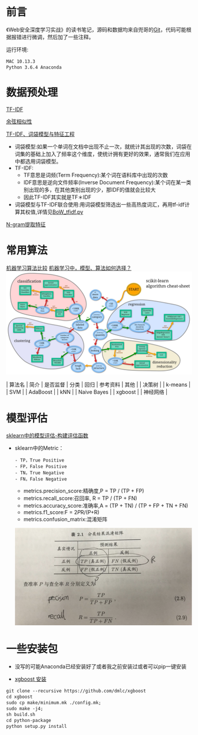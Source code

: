 # 前言
《Web安全深度学习实战》的读书笔记，源码和数据均来自兜哥的[Git](https://github.com/duoergun0729/2book)，代码可能根据报错进行微调，然后加了一些注释。

运行环境:

    MAC 10.13.3 
    Python 3.6.4 Anaconda
    
# 数据预处理

[TF-IDF](http://www.ruanyifeng.com/blog/2013/03/tf-idf.html)

[余弦相似性](http://www.ruanyifeng.com/blog/2013/03/cosine_similarity.html)

[TF-IDF、词袋模型与特征工程](https://segmentfault.com/a/1190000011480420)
+ 词袋模型:如果一个单词在文档中出现不止一次，就统计其出现的次数，词袋在词集的基础上加入了频率这个维度，使统计拥有更好的效果，通常我们在应用中都选用词袋模型。
+ TF-IDF:
    + TF意思是词频(Term Frequency):某个词在语料库中出现的次数
    + IDF意思是逆向文件频率(Inverse Document Frequency):某个词在某一类别出现的多，在其他类别出现的少，那IDF的值就会比较大
    + 因此TF-IDF其实就是TF＊IDF
+ 词袋模型与TF-IDF联合使用:用词袋模型筛选出一些高热度词汇，再用tf-idf计算其权值,详情见[BoW_tfidf.py](./forReadme/BoW_tfidf.py)

[N-gram提取特征](https://zhuanlan.zhihu.com/p/29555001)

# 常用算法

[机器学习算法比较](http://www.csuldw.com/2016/02/26/2016-02-26-choosing-a-machine-learning-classifier/)
[机器学习中，模型、算法如何选择？](https://zhuanlan.zhihu.com/p/32953163)
![](./forReadme//AL.jpg)

| 算法名 | 简介 | 是否监督 | 分类 | 回归 | 参考资料 | 其他 |
| 决策树 |
| k-means |
| SVM |
| AdaBoost |
| kNN |
| Naive Bayes |
| xgboost |
| 神经网络 |


# 模型评估
[sklearn中的模型评估-构建评估函数](https://www.cnblogs.com/harvey888/p/6964741.html)
+ sklearn中的Metric：
    ```
    - TP，True Positive 
    - FP，False Positive 
    - TN，True Negative 
    - FN，False Negative
    ```
    
    + metrics.precision_score:精确度,P = TP / (TP + FP)
    + metrics.recall_score:召回率, R = TP / (TP + FN)
    + metrics.accuracy_score:准确率,A = (TP + TN) / (TP + FP + TN + FN)
    + metrics.f1_score:F = 2*P*R/(P+R)
    + metrics.confusion_matrix:混淆矩阵

    ![](./forReadme//1.png)
    
# 一些安装包

+ 没写的可能Anaconda已经安装好了或者我之前安装过或者可以pip一键安装

+ [xgboost 安装](https://stackoverflow.com/questions/40747738/importerror-no-module-named-xgboost)
```
git clone --recursive https://github.com/dmlc/xgboost
cd xgboost
sudo cp make/minimum.mk ./config.mk;
sudo make -j4;
sh build.sh
cd python-package
python setup.py install
```
